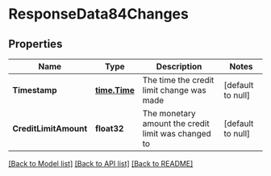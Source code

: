 # ResponseData84Changes

## Properties
Name | Type | Description | Notes
------------ | ------------- | ------------- | -------------
**Timestamp** | [**time.Time**](time.Time.md) | The time the credit limit change was made | [default to null]
**CreditLimitAmount** | **float32** | The monetary amount the credit limit was changed to | [default to null]

[[Back to Model list]](../README.md#documentation-for-models) [[Back to API list]](../README.md#documentation-for-api-endpoints) [[Back to README]](../README.md)

